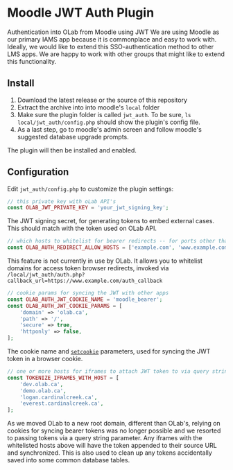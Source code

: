 # Moodle JWT Auth Plugin

Authentication into OLab from Moodle using JWT We are using Moodle as our primary IAMS app because it is commonplace and easy to work with. Ideally, we would like to extend this SSO-authentication method to other LMS apps. We are happy to work with other groups that might like to extend this functionality.

## Install

1. Download the latest release or the source of this repository
2. Extract the archive into into moodle's `local` folder
3. Make sure the plugin folder is called `jwt_auth`. To be sure, `ls local/jwt_auth/config.php` should show the plugin's config file.
4. As a last step, go to moodle's admin screen and follow moodle's suggested database upgrade prompts.

The plugin will then be installed and enabled.

## Configuration

Edit `jwt_auth/config.php` to customize the plugin settings:

```php
// this private key with oLab API's
const OLAB_JWT_PRIVATE_KEY = 'your_jwt_signing_key';
```

The JWT signing secret, for generating tokens to embed external cases. This should match with the token used on OLab API.

```php
// which hosts to whitelist for bearer redirects -- for ports other than 80/443, please use host:port, e.g localhost:8080
const OLAB_AUTH_REDIRECT_ALLOW_HOSTS = ['example.com', 'www.example.com', 'localhost:5903'];
```

This feature is not currently in use by OLab. It allows you to whitelist domains for access token browser redirects, invoked via `/local/jwt_auth/auth.php?callback_url=https://www.example.com/auth_callback`

```php
// cookie params for syncing the JWT with other apps
const OLAB_AUTH_JWT_COOKIE_NAME = 'moodle_bearer';
const OLAB_AUTH_JWT_COOKIE_PARAMS = [
    'domain' => 'olab.ca',
    'path' => '/',
    'secure' => true,
    'httponly' => false,
];
```

The cookie name and [`setcookie`](https://www.php.net/manual/en/function.setcookie.php) parameters, used for syncing the JWT token in a browser cookie.

```php
// one or more hosts for iframes to attach JWT token to via query string
const TOKENIZE_IFRAMES_WITH_HOST = [
    'dev.olab.ca',
    'demo.olab.ca',
    'logan.cardinalcreek.ca',
    'everest.cardinalcreek.ca',
];
```

As we moved OLab to a new root domain, different than OLab's, relying on cookies for syncing bearer tokens was no longer possible and we resorted to passing tokens via a query string parameter. Any iframes with the whitelisted hosts above will have the token appended to their source URL and synchronized. This is also used to clean up any tokens accidentally saved into some common database tables.
